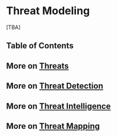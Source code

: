# Threat Modeling
[TBA]

## Table of Contents

## More on [Threats](https://github.com/paulveillard/cybersecurity-threats)
## More on [Threat Detection](https://github.com/paulveillard/cybersecurity-threat-detection)
## More on [Threat Intelligence](https://github.com/paulveillard/cybersecurity-threat-intelligence)
## More on [Threat Mapping](https://github.com/paulveillard/cybersecurity-threat-map)
